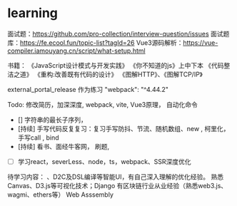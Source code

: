 # learning


面试题：https://github.com/pro-collection/interview-question/issues
面试题库：https://fe.ecool.fun/topic-list?tagId=26
Vue3源码解析：https://vue-compiler.iamouyang.cn/script/what-setup.html

书籍：
《JavaScript设计模式与开发实践》
《你不知道的js》上中下本
《代码整洁之道》
《重构:改善既有代码的设计》
《图解HTTP》、《图解TCP/IP》


external_portal_release 作为练习
"webpack": "^4.44.2"

Todo:
修改简历，加深深度, webpack, vite, Vue3原理， 自动化命令



- [] 字符串的最长子序列，
- [持续] 手写代码反复复习：复习手写防抖、节流、随机数组、new , 柯里化，手写call , bind
- [持续] 看书、面经牛客网， 刷题,
- [ ] 学习react，severLess、node，ts，webpack、SSR深度优化

待学习内容：
、D2C及DSL编译等智能UI，有自己深入理解的优化经验。
熟悉Canvas、D3.js等可视化技术；Django
有区块链行业从业经验（熟悉web3.js、wagmi、ethers等）
Web Asssembly